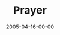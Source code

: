 ---
layout: message
category: message
series: "Fresh Breath"
title: "Prayer"
date: 2005-04-16-00-00
message_id: 124
audio: "http://s3.amazonaws.com/crossroads-media/message/audio/Fresh_Breath_01_04-16-05_Prayer.mp3"
audio-duration: "17:18"
explicit: false
---